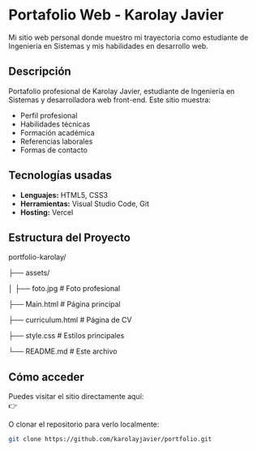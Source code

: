 # Portafolio Web - Karolay Javier

Mi sitio web personal donde muestro mi trayectoria como estudiante de Ingeniería en Sistemas y mis habilidades en desarrollo web.

##  Descripción

Portafolio profesional de Karolay Javier, estudiante de Ingeniería en Sistemas y desarrolladora web front-end. Este sitio muestra:

- Perfil profesional
- Habilidades técnicas
- Formación académica
- Referencias laborales
- Formas de contacto
## Tecnologías usadas

- **Lenguajes:** HTML5, CSS3
- **Herramientas:** Visual Studio Code, Git
- **Hosting:** Vercel

##  Estructura del Proyecto
portfolio-karolay/

├── assets/

│ ├── foto.jpg # Foto profesional

├── Main.html # Página principal

├── curriculum.html # Página de CV

├── style.css # Estilos principales

└── README.md # Este archivo

## Cómo acceder

Puedes visitar el sitio directamente aquí:  
👉 

O clonar el repositorio para verlo localmente:

```bash
git clone https://github.com/karolayjavier/portfolio.git
